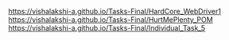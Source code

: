 https://vishalakshi-a.github.io/Tasks-Final/HardCore_WebDriver1
https://vishalakshi-a.github.io/Tasks-Final/HurtMePlenty_POM
https://vishalakshi-a.github.io/Tasks-Final/Individual_Task_5
